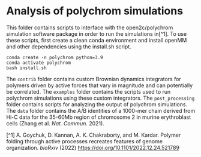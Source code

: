 # Analysis of polychrom simulations

This folder contains scripts to interface with the open2c/polychrom simulation software package in order to run the simulations in[^1]. To use these scripts, first create a clean conda environment and install openMM and other dependencies using the install.sh script.
```
conda create -n polychrom python=3.9
conda activate polychrom
bash install.sh
```

The `contrib` folder contains custom Brownian dynamics integrators for polymers driven by active 
forces that vary in magnitude and can potentially be correlated. The `examples` folder contains 
the scripts used to run polychrom simulations using these custom integrators. 
The `post_processing` folder contains scripts for analyzing the output of polychrom simulations. 
The `data` folder contains the A/B identities of a 1000-mer chain derived from Hi-C data for the 
35-60Mb region of  chromosome 2 in murine erythroblast cells (Zhang et al. *Nat. Commun.* 2021).

[^1] A. Goychuk, D. Kannan, A. K. Chakraborty, and M. Kardar. Polymer folding through active processes recreates features of genome organization. *bioRxiv* (2022) https://doi.org/10.1101/2022.12.24.521789


